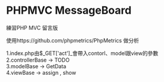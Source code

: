 # PHPMVC  MessageBoard  
練習PHP MVC 留言版  

使用https://github.com/phpmetrics/PhpMetrics 做分析 
  
1.index.php由$_GET['act']_會帶入contorl、model跟view的參數  
2.controllerBase -> TODO  
3.modelBase  -> GetData  
4.viewBase  -> assign , show  
